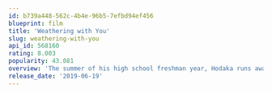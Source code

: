 ```yaml
---
id: b739a448-562c-4b4e-96b5-7efbd94ef456
blueprint: film
title: 'Weathering with You'
slug: weathering-with-you
api_id: 568160
rating: 8.003
popularity: 43.081
overview: 'The summer of his high school freshman year, Hodaka runs away from his remote island home to Tokyo, and quickly finds himself pushed to his financial and personal limits. The weather is unusually gloomy and rainy every day, as if taking its cue from his life. After many days of solitude, he finally finds work as a freelance writer for a mysterious occult magazine. Then, one day, Hodaka meets Hina on a busy street corner. This bright and strong-willed girl possesses a strange and wonderful ability: the power to stop the rain and clear the sky.'
release_date: '2019-06-19'
---
```


